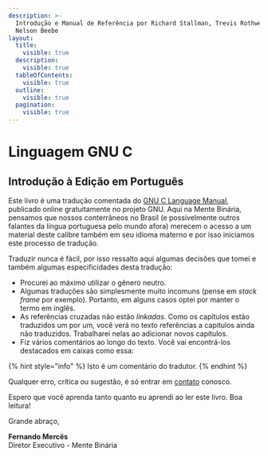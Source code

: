 ```yaml
---
description: >-
  Introdução e Manual de Referência por Richard Stallman, Trevis Rothwell e
  Nelson Beebe
layout:
  title:
    visible: true
  description:
    visible: true
  tableOfContents:
    visible: true
  outline:
    visible: true
  pagination:
    visible: true
---
```


# Linguagem GNU C

## Introdução à Edição em Português

Este livro é uma tradução comentada do [GNU C Language Manual](https://www.gnu.org/software/c-intro-and-ref/), publicado online  gratuitamente no projeto GNU. Aqui na Mente Binária, pensamos que nossos conterrâneos no Brasil (e possivelmente outros falantes da língua portuguesa pelo mundo afora) merecem o acesso a um material deste calibre também em seu idioma materno e por isso iniciamos este processo de tradução.

Traduzir nunca é fácil, por isso ressalto aqui algumas decisões que tomei e também algumas especificidades desta tradução:

* Procurei ao máximo utilizar o gênero neutro.
* Algumas traduções são simplesmente muito incomuns (pense em _stack frame_ por exemplo). Portanto, em alguns casos optei por manter o termo em inglês.
* As referências cruzadas não estão _linkadas_. Como os capítulos estão traduzidos um por um, você verá no texto referências a capítulos ainda não traduzidos. Trabalharei nelas ao adicionar novos capítulos.
* Fiz vários comentários ao longo do texto. Você vai encontrá-los destacados em caixas como essa:

{% hint style="info" %}
Isto é um comentário do tradutor.
{% endhint %}

Qualquer erro, crítica ou sugestão, é só entrar em [contato](https://www.mentebinaria.com.br/contact/) conosco.

Espero que você aprenda tanto quanto eu aprendi ao ler este livro. Boa leitura!

Grande abraço,

**Fernando Mercês**\
Diretor Executivo - Mente Binária
